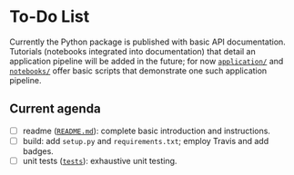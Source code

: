 # To-Do List

Currently the Python package is published with basic API documentation.
Tutorials (notebooks integrated into documentation) that detail
an application pipeline will be added in the future; for now
[``application/``](../application/) and [``notebooks/``](../notebooks/)
offer basic scripts that demonstrate one such application pipeline.


## Current agenda

- [ ] readme ([``README.md``](../README.md)): complete basic introduction and
      instructions.
- [ ] build: add ``setup.py`` and ``requirements.txt``; employ Travis and
      add badges.
- [ ] unit tests ([``tests``](../horizonground/tests/)): exhaustive unit
      testing.
